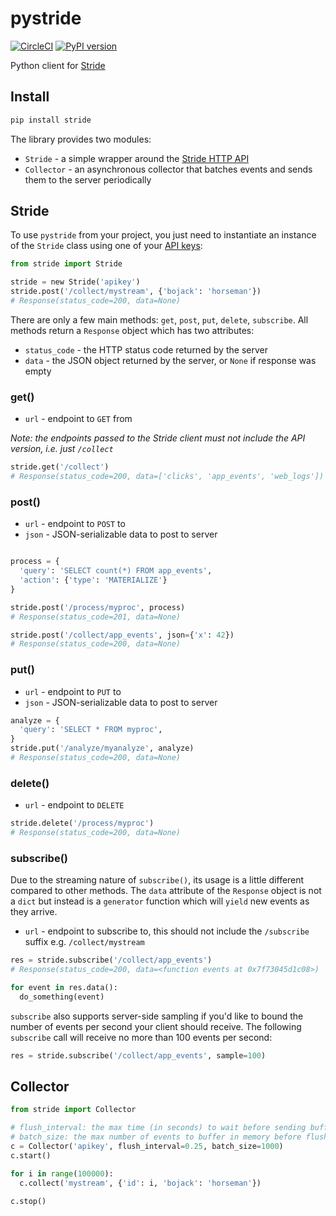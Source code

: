 # pystride

[![CircleCI](https://circleci.com/gh/pipelinedb/pystride.svg?style=shield)](https://circleci.com/gh/pipelinedb/pystride)
[![PyPI version](https://badge.fury.io/py/stride.svg)](https://badge.fury.io/py/stride)

Python client for [Stride](https://www.stride.io/docs)

## Install

```sh
pip install stride
```

The library provides two modules:

* `Stride` - a simple wrapper around the [Stride HTTP API](https://www.stride.io/docs)
* `Collector` - an asynchronous collector that batches events and sends them to the server periodically

## Stride

To use `pystride` from your project, you just need to instantiate an instance of the `Stride` class using one of your [API keys](https://www.stride.io/docs#security):

```python
from stride import Stride

stride = new Stride('apikey')
stride.post('/collect/mystream', {'bojack': 'horseman'})
# Response(status_code=200, data=None)
```

There are only a few main methods: `get`, `post`, `put`, `delete`, `subscribe`. All methods return a `Response` object which has two attributes:

* `status_code` - the HTTP status code returned by the server
* `data` - the JSON object returned by the server, or `None` if response was empty

### get()

* `url` - endpoint to `GET` from

*Note: the endpoints passed to the Stride client must not include the API version, i.e. just `/collect`*

```python
stride.get('/collect')
# Response(status_code=200, data=['clicks', 'app_events', 'web_logs'])
```

### post()

* `url` - endpoint to `POST` to
* `json` - JSON-serializable data to post to server

```python

process = {
  'query': 'SELECT count(*) FROM app_events',
  'action': {'type': 'MATERIALIZE'}
}

stride.post('/process/myproc', process)
# Response(status_code=201, data=None)

stride.post('/collect/app_events', json={'x': 42})
# Response(status_code=200, data=None)
```

### put()

* `url` - endpoint to `PUT` to
* `json` - JSON-serializable data to post to server

```python
analyze = {
  'query': 'SELECT * FROM myproc',
}
stride.put('/analyze/myanalyze', analyze)
# Response(status_code=200, data=None)
```

### delete()

* `url` - endpoint to `DELETE`

```python
stride.delete('/process/myproc')
# Response(status_code=200, data=None)
```

### subscribe()

Due to the streaming nature of `subscribe()`, its usage is a little different compared to other methods. The `data` attribute of the `Response` object is not a `dict` but instead is a `generator` function which will `yield` new events as they arrive.

* `url` - endpoint to subscribe to, this should not include the `/subscribe` suffix e.g. `/collect/mystream`

```python
res = stride.subscribe('/collect/app_events')
# Response(status_code=200, data=<function events at 0x7f73045d1c08>)

for event in res.data():
  do_something(event)
```

`subscribe` also supports server-side sampling if you'd like to bound the number of events per second your client should receive. The following `subscribe` call will receive no more than 100 events per second:

```python
res = stride.subscribe('/collect/app_events', sample=100)
```

## Collector

```python
from stride import Collector

# flush_interval: the max time (in seconds) to wait before sending buffered events to the server, default = 0.25
# batch_size: the max number of events to buffer in memory before flushing, default = 1000
c = Collector('apikey', flush_interval=0.25, batch_size=1000)
c.start()

for i in range(100000):
  c.collect('mystream', {'id': i, 'bojack': 'horseman'})

c.stop()
```
